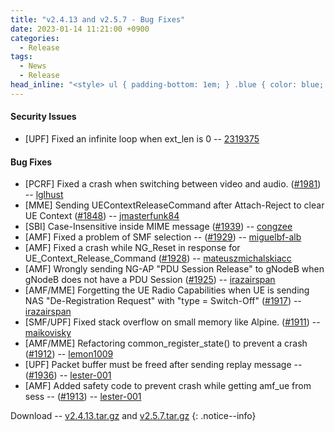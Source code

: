 ```yaml
---
title: "v2.4.13 and v2.5.7 - Bug Fixes"
date: 2023-01-14 11:21:00 +0900
categories:
  - Release
tags:
  - News
  - Release
head_inline: "<style> ul { padding-bottom: 1em; } .blue { color: blue; }</style>"
---
```


#### Security Issues
- [UPF] Fixed an infinite loop when ext_len is 0 -- [2319375](https://github.com/open5gs/open5gs/commit/2319375ea7084e6e9f5db6f16853f7f8c146aa86)

#### Bug Fixes
- [PCRF] Fixed a crash when switching between video and audio.  ([#1981](https://github.com/open5gs/open5gs/issues/1981)) -- [lglhust](https://github.com/lglhust)
- [MME] Sending UEContextReleaseCommand after Attach-Reject to clear UE Context ([#1848](https://github.com/open5gs/open5gs/issues/1848)) -- [jmasterfunk84](https://github.com/jmasterfunk84)
- [SBI] Case-Insensitive inside MIME message ([#1939](https://github.com/open5gs/open5gs/issues/1939)) -- [congzee](https://github.com/congzee)
- [AMF] Fixed a problem of SMF selection -- ([#1929](https://github.com/open5gs/open5gs/pull/1929)) -- [miguelbf-alb](https://github.com/miguelbf-alb)
- [AMF] Fixed a crash while NG_Reset in response for UE_Context_Release_Command ([#1928](https://github.com/open5gs/open5gs/issues/1928)) -- [mateuszmichalskiacc](https://github.com/mateuszmichalskiacc)
- [AMF] Wrongly sending NG-AP "PDU Session Release" to gNodeB when gNodeB does not have a PDU Session ([#1925](https://github.com/open5gs/open5gs/issues/1925)) -- [irazairspan](https://github.com/irazairspan)
- [AMF/MME] Forgetting the UE Radio Capabilities when UE is sending NAS "De-Registration Request" with "type = Switch-Off" ([#1917](https://github.com/open5gs/open5gs/issues/1917)) -- [irazairspan](https://github.com/irazairspan)
- [SMF/UPF] Fixed stack overflow on small memory like Alpine. ([#1911](https://github.com/open5gs/open5gs/issues/1911)) -- [maikovisky](https://github.com/maikovisky)
- [AMF/MME] Refactoring common_register_state() to prevent a crash ([#1912](https://github.com/open5gs/open5gs/issues/1912)) -- [lemon1009](https://github.com/lemon1009)
- [UPF] Packet buffer must be freed after sending replay message -- ([#1936](https://github.com/open5gs/open5gs/pull/1936)) -- [lester-001](https://github.com/lester-001)
- [AMF] Added safety code to prevent crash while getting amf_ue from sess -- ([#1913](https://github.com/open5gs/open5gs/pull/1913)) -- [lester-001](https://github.com/lester-001)

Download -- [v2.4.13.tar.gz](https://github.com/open5gs/open5gs/archive/v2.4.13.tar.gz) and [v2.5.7.tar.gz](https://github.com/open5gs/open5gs/archive/v2.5.7.tar.gz)
{: .notice--info}
